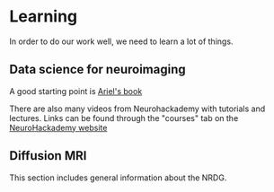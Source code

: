 # Learning

In order to do our work well, we need to learn a lot of things.

## Data science for neuroimaging

A good starting point is [Ariel's book](https://neuroimaging-data-science.org/root.html)

There are also many videos from Neurohackademy with tutorials and lectures. Links can be found through the "courses" tab on the [NeuroHackademy website](https://neurohackademy.org/)

## Diffusion MRI


This section includes general information about the NRDG.
